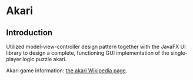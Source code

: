# Akari

## Introduction

Utilized model-view-controller design pattern together with the JavaFX UI library to design a complete, functioning GUI implementation of the single-player logic puzzle akari.

Akari game information: [the akari Wikipedia page](https://en.wikipedia.org/wiki/Light_Up_(puzzle)). 
